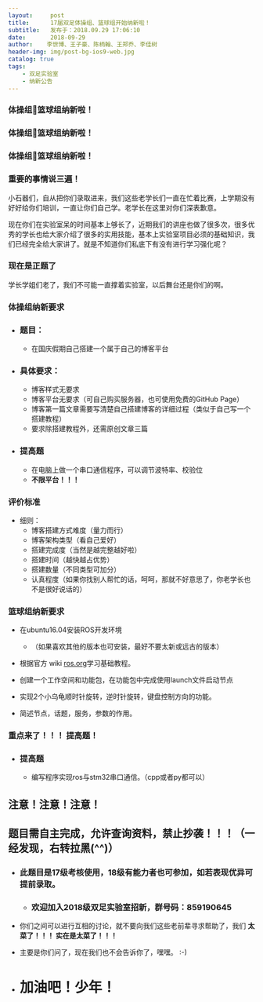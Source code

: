 ```yaml
---
layout:     post
title:      17届双足体操组、篮球组开始纳新啦！
subtitle:   发布于：2018.09.29 17:06:10
date:       2018-09-29
author:    李世博、王子豪、陈柄翰、王郑乔、李佳树
header-img: img/post-bg-ios9-web.jpg
catalog: true
tags:
    - 双足实验室
    - 纳新公告
---
```


### 体操组🏀篮球组纳新啦！
### 体操组🏀篮球组纳新啦！
### 体操组🏀篮球组纳新啦！

### 重要的事情说三遍！

小石器们，自从把你们录取进来，我们这些老学长们一直在忙着比赛，上学期没有好好给你们培训，一直让你们自己学。老学长在这里对你们深表歉意。

现在你们在实验室呆的时间基本上够长了，近期我们的讲座也做了很多次，很多优秀的学长也给大家介绍了很多的实用技能，基本上实验室项目必须的基础知识，我们已经完全给大家讲了。就是不知道你们私底下有没有进行学习强化呢？

### 现在是正题了

学长学姐们老了，我们不可能一直撑着实验室，以后舞台还是你们的啊。

### 体操组纳新要求

* ### 题目：
    * 在国庆假期自己搭建一个属于自己的博客平台

* ### 具体要求：
    * 博客样式无要求
    * 博客平台无要求（可自己购买服务器，也可使用免费的GitHub Page）
    * 博客第一篇文章需要写清楚自己搭建博客的详细过程（类似于自己写一个搭建教程）
    * 要求除搭建教程外，还需原创文章三篇

* ### 提高题

     * 在电脑上做一个串口通信程序，可以调节波特率、校验位
    * **不限平台！！！**

### 评价标准
* 细则：
    * 博客搭建方式难度（量力而行）
    * 博客架构类型（看自己爱好）
    * 搭建完成度（当然是越完整越好啦）
    * 搭建时间（越快越占优势）
    * 搭建数量（不同类型可加分）
    * 认真程度（如果你找别人帮忙的话，呵呵，那就不好意思了，你老学长也不是很好说话的）


### 篮球组纳新要求

* 在ubuntu16.04安装ROS开发环境
    * （如果喜欢其他的版本也可安装，最好不要太新或远古的版本）

* 根据官方 wiki [ros.org](ros.org)学习基础教程。

* 创建一个工作空间和功能包，在功能包中完成使用launch文件启动节点

* 实现2个小乌龟顺时针旋转，逆时针旋转，键盘控制方向的功能。

* 简述节点，话题，服务，参数的作用。

### 重点来了！！！ 提高题！
* ### 提高题
    * 编写程序实现ros与stm32串口通信。（cpp或者py都可以）


##  注意！注意！注意！

## 题目需自主完成，允许查询资料，禁止抄袭！！！（一经发现，右转拉黑(^^)）


* ### 此题目是17级考核使用，18级有能力者也可参加，如若表现优异可 **提前录取**。
    * ### 欢迎加入2018级双足实验室招新，群号码：859190645


*  你们之间可以进行互相的讨论，就不要向我们这些老前辈寻求帮助了，我们 **太菜了！！！ 实在是太菜了！！！**

*  主要是你们问了，现在我们也不会告诉你了，嘿嘿。  :-)

* # 加油吧！少年！
